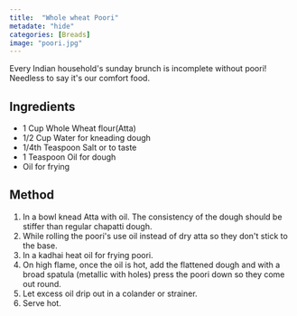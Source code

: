 ```yaml
---
title:  "Whole wheat Poori"
metadate: "hide"
categories: [Breads]
image: "poori.jpg"
---
```


Every Indian household's sunday brunch is incomplete without poori! Needless to say it's our comfort food. 

## Ingredients

- 1 Cup Whole Wheat flour(Atta)
- 1/2 Cup Water for kneading dough
- 1/4th Teaspoon Salt or to taste
- 1 Teaspoon Oil for dough
- Oil for frying

## Method

1. In a bowl knead Atta with oil. The consistency of the dough should be stiffer than regular chapatti dough. 
2. While rolling the poori's use oil instead of dry atta so they don't stick to the base. 
3. In a kadhai heat oil for frying poori.
4. On high flame, once the oil is hot, add the flattened dough and with a broad spatula (metallic with holes) press the poori down so they come out round.
5. Let excess oil drip out in a colander or strainer.
6. Serve hot. 
